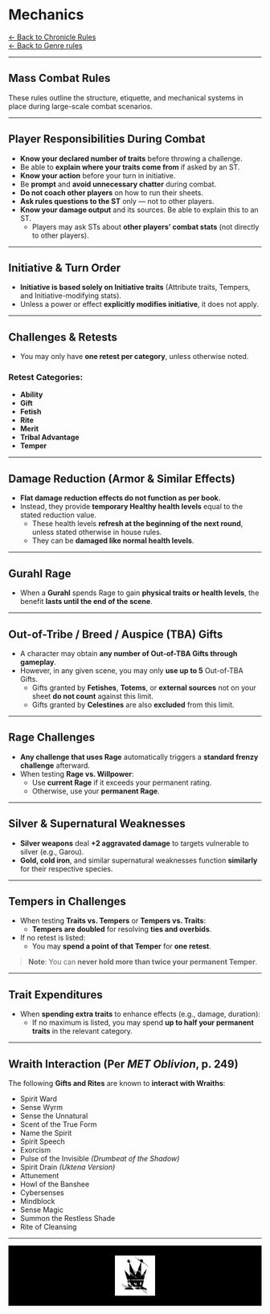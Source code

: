 # Mechanics

[← Back to Chronicle Rules](../README.md)  
[← Back to Genre rules](./README.md)

-----

## Mass Combat Rules

These rules outline the structure, etiquette, and mechanical systems in place during large-scale combat scenarios.

---

## Player Responsibilities During Combat

- **Know your declared number of traits** before throwing a challenge.
- Be able to **explain where your traits come from** if asked by an ST.
- **Know your action** before your turn in initiative.
- Be **prompt** and **avoid unnecessary chatter** during combat.
- **Do not coach other players** on how to run their sheets.
- **Ask rules questions to the ST** only — not to other players.
- **Know your damage output** and its sources. Be able to explain this to an ST.
  - Players may ask STs about **other players’ combat stats** (not directly to other players).

---

## Initiative & Turn Order

- **Initiative is based solely on Initiative traits** (Attribute traits, Tempers, and Initiative-modifying stats).
- Unless a power or effect **explicitly modifies initiative**, it does not apply.

---

## Challenges & Retests

- You may only have **one retest per category**, unless otherwise noted.

### Retest Categories:
- **Ability**
- **Gift**
- **Fetish**
- **Rite**
- **Merit**
- **Tribal Advantage**
- **Temper**

---

## Damage Reduction (Armor & Similar Effects)

- **Flat damage reduction effects do not function as per book.**
- Instead, they provide **temporary Healthy health levels** equal to the stated reduction value.
  - These health levels **refresh at the beginning of the next round**, unless stated otherwise in house rules.
  - They can be **damaged like normal health levels**.

---

## Gurahl Rage

- When a **Gurahl** spends Rage to gain **physical traits or health levels**, the benefit **lasts until the end of the scene**.

---

## Out-of-Tribe / Breed / Auspice (TBA) Gifts

- A character may obtain **any number of Out-of-TBA Gifts through gameplay**.
- However, in any given scene, you may only **use up to 5** Out-of-TBA Gifts.
  - Gifts granted by **Fetishes**, **Totems**, or **external sources** not on your sheet **do not count** against this limit.
  - Gifts granted by **Celestines** are also **excluded** from this limit.

---

## Rage Challenges

- **Any challenge that uses Rage** automatically triggers a **standard frenzy challenge** afterward.
- When testing **Rage vs. Willpower**:
  - Use **current Rage** if it exceeds your permanent rating.
  - Otherwise, use your **permanent Rage**.

---

## Silver & Supernatural Weaknesses

- **Silver weapons** deal **+2 aggravated damage** to targets vulnerable to silver (e.g., Garou).
- **Gold, cold iron**, and similar supernatural weaknesses function **similarly** for their respective species.

---

## Tempers in Challenges

- When testing **Traits vs. Tempers** or **Tempers vs. Traits**:
  - **Tempers are doubled** for resolving **ties and overbids**.
- If no retest is listed:
  - You may **spend a point of that Temper** for **one retest**.

> **Note**: You can **never hold more than twice your permanent Temper**.

---

## Trait Expenditures

- When **spending extra traits** to enhance effects (e.g., damage, duration):
  - If no maximum is listed, you may spend **up to half your permanent traits** in the relevant category.

---

## Wraith Interaction (Per *MET Oblivion*, p. 249)

The following **Gifts and Rites** are known to **interact with Wraiths**:

- Spirit Ward  
- Sense Wyrm  
- Sense the Unnatural  
- Scent of the True Form  
- Name the Spirit  
- Spirit Speech  
- Exorcism  
- Pulse of the Invisible *(Drumbeat of the Shadow)*  
- Spirit Drain *(Uktena Version)*  
- Attunement  
- Howl of the Banshee  
- Cybersenses  
- Mindblock  
- Sense Magic  
- Summon the Restless Shade  
- Rite of Cleansing

-----
<p align="center" style="background-color: #000; padding: 20px;">
  <img src="https://raw.githubusercontent.com/mckn-larp/.github/main/profile/05-queen-glow.png" alt="Knoxville Crown Footer" width="80" style="margin: 0 20px; vertical-align: middle;" />
</p>
